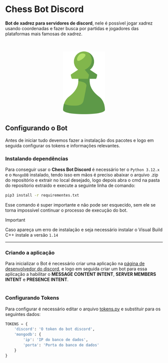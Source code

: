 # Chess Bot Discord

**Bot de xadrez para servidores de discord**, nele é possível jogar xadrez usando coordenadas e fazer busca por partidas e jogadores das plataformas mais famosas de xadrez.<br><br><br>
<div align="center" styles='padding:500px'>
    <img src='image.png' height='200'/>
</div>

## Configurando o Bot

Antes de iniciar tudo devemos fazer a instalação dos pacotes e logo em seguida configurar os tokens e informações relevantes.

### Instalando dependências

Para conseguir usar o **Chess Bot Discord** é necessário ter o `Python 3.12.x` e o `MongoDB` instalado, tendo isso em mãos é preciso abaixar o arquivo .zip do repositório e extrair no local desejado, logo depois abra o cmd na pasta do repositorio extraido e execute a seguinte linha de comando:
```bash
pip3 install -r requirementes.txt
```
Esse comando é super importante e não pode ser esquecido, sem ele se torna impossível continuar o processo de execução do bot.
> [!IMPORTANT]
> Caso apareça um erro de instalação e seja necessário instalar o Visual Build C++ instale a versão `1.14`

<hr>

### Criando a aplicação

Para inicializar o Bot é necessário criar uma aplicação na [página de desenvolvedor do discord](https://discord.com/developers/applications), e logo em seguida criar um bot para essa aplicação a habilitar o **MESSAGE CONTENT INTENT**, **SERVER MEMBERS INTENT** e **PRESENCE INTENT**.
<br><br>

### Configurando Tokens

Para configurar é necessário editar o arquivo [tokens.py](./tokens.py) e substituir para os seguintes dados:
```py
TOKENS = {
    'discord': 'O token do bot discord',
    'mongodb': {
        'ip': 'IP do banco de dados',
        'porta': 'Porta do banco de dados'
    }
}
```
